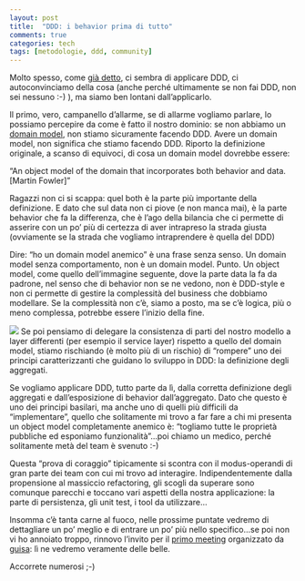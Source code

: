 ```yaml
---
layout: post
title:  "DDD: i behavior prima di tutto"
comments: true
categories: tech
tags: [metodologie, ddd, community]
---
```



Molto spesso, come [già detto](http://blog.codiceplastico.com/melkio/index.php/2012/04/11/ddd-sogno-o-realta/), ci sembra di applicare DDD, ci autoconvinciamo della cosa (anche perché ultimamente se non fai DDD, non sei nessuno :-) ), ma siamo ben lontani dall&#8217;applicarlo.

Il primo, vero, campanello d&#8217;allarme, se di allarme vogliamo parlare, lo possiamo percepire da come è fatto il nostro dominio: se non abbiamo un [domain model](http://martinfowler.com/eaaCatalog/domainModel.html), non stiamo sicuramente facendo DDD. Avere un domain model, non significa che stiamo facendo DDD.
Riporto la definizione originale, a scanso di equivoci, di cosa un domain model dovrebbe essere:

&#8220;An object model of the domain that incorporates both behavior and data. [Martin Fowler]&#8221;

Ragazzi non ci si scappa: quel both è la parte più importante della definizione. E dato che sul data non ci piove (e non manca mai), è la parte behavior che fa la differenza, che è l&#8217;ago della bilancia che ci permette di asserire con un po&#8217; più di certezza di aver intrapreso la strada giusta (ovviamente se la strada che vogliamo intraprendere è quella del DDD)

Dire: &#8220;ho un domain model anemico&#8221; è una frase senza senso. Un domain model senza comportamento, non è un domain model. Punto.
Un object model, come quello dell&#8217;immagine seguente, dove la parte data la fa da padrone, nel senso che di behavior non se ne vedono, non è DDD-style e non ci permette di gestire la complessità del business che dobbiamo modellare. Se la complessità non c&#8217;è, siamo a posto, ma se c&#8217;è logica, più o meno complessa, potrebbe essere l&#8217;inizio della fine.

![](http://melkio.codiceplastico.com/images/uploads/2012/04/ClassDiagram-189x300.png)
Se poi pensiamo di delegare la consistenza di parti del nostro modello a layer differenti (per esempio il service layer) rispetto a quello del domain model, stiamo rischiando (è molto più di un rischio) di &#8220;rompere&#8221; uno dei principi caratterizzanti che guidano lo sviluppo in DDD: la definizione degli aggregati.

Se vogliamo applicare DDD, tutto parte da lì, dalla corretta definizione degli aggregati e dall&#8217;esposizione di behavior dall&#8217;aggregato.
Dato che questo è uno dei principi basilari, ma anche uno di quelli più difficili da &#8220;implementare&#8221;, quello che solitamente mi trovo a far fare a chi mi presenta un object model completamente anemico è: &#8220;togliamo tutte le proprietà pubbliche ed esponiamo funzionalità&#8221;&#8230;poi chiamo un medico, perché solitamente metà del team è svenuto :-)

Questa &#8220;prova di coraggio&#8221; tipicamente si scontra con il modus-operandi di gran parte dei team con cui mi trovo ad interagire. Indipendentemente dalla propensione al massiccio refactoring, gli scogli da superare sono comunque parecchi e toccano vari aspetti della nostra applicazione: la parte di persistenza, gli unit test, i tool da utilizzare&#8230;

Insomma c&#8217;è tanta carne al fuoco, nelle prossime puntate vedremo di dettagliare un po&#8217; meglio e di entrare un po&#8217; più nello specifico&#8230;se poi non vi ho annoiato troppo, rinnovo l&#8217;invito per il [primo meeting](http://guisa1.eventbrite.com/) organizzato da [guisa](http://www.guisa.org/): lì ne vedremo veramente delle belle.

Accorrete numerosi ;-)

